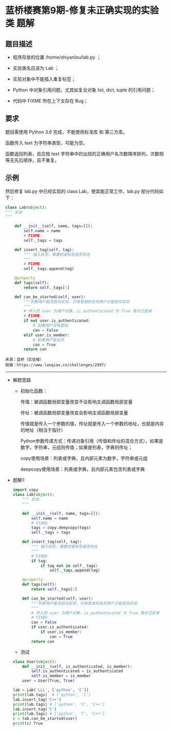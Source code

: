 # 蓝桥楼赛第9期-修复未正确实现的实验类 题解


## 题目描述

- 程序存放的位置 /home/shiyanlou/lab.py ；
- 实验类名应该为 Lab ；
- 实验对象中不能插入重复标签；

- Python 中对象引用问题，尤其如复合对象 list, dict, tuple 的引用问题；
- 代码中 FIXME 所在上下文存在 Bug；

## 要求

题目需使用 Python 3.6 完成，不能使用标准库 和 第三方库。

函数传入 text 为字符串类型，可能为空。

函数返回列表，且应按 text 字符串中的出现的正确用户名次数降序排列，次数相等无先后顺序，且不重复。

## 示例

然后修复 lab.py 中已经实现的 class Lab，使其能正常工作，lab.py 部分代码如下：

```python
class Lab(object):
""" 实验
"""

    def __init__(self, name, tags=[]):
        self.name = name
        # FIXME
        self._tags = tags

    def insert_tag(self, tag):
        """ 插入标签，需要检查标签是否存在
        """
        # FIXME
        self._tags.append(tag)

    @property
    def tags(self):
        return self._tags[:]

    def can_be_started(self, user):
        """判断用户能否启动实验，只有登录的会员用户才能启动实验
        """
        # 传入的 user 为用户对象，is_authenticated 为 True 表示已登录
        # FIXME
        if not user.is_authenticated:
            # 如果用户没有登陆
            can = False
        elif user.is_member:
            # 如果用户是会员
            can = True
        return can

```

    来源：蓝桥（实验楼）
    链接：https://www.lanqiao.cn/challenges/2997/
    

---

- 解题思路
    
    - 初始化函数：

        传值：被调函数局部变量改变不会影响主调函数局部变量

        传址：被调函数局部变量改变会影响主调函数局部变量

        传值就是传入一个参数的值，传址就是传入一个参数的地址，也就是内存的地址（相当于指针）
        
        Python参数传递方式：传递对象引用（传值和传址的混合方式），如果是数字，字符串，元组则传值；如果是列表，字典则传址；

        copy使用场景：列表或字典，且内部元素为数字，字符串或元组

        deepcopy使用场景：列表或字典，且内部元素包含列表或字典
        
- 题解1:

    ```python
    import copy
    class Lab(object):
        """ 实验
        """

        def __init__(self, name, tags=[]):
            self.name = name
            # FIXED
            tags = copy.deepcopy(tags)
            self._tags = tags

        def insert_tag(self, tag):
            """ 插入标签，需要检查标签是否存在
            """
            # FIXED
            if tag:
                if tag not in self._tags:
                    self._tags.append(tag)

        @property
        def tags(self):
            return self._tags[:]

        def can_be_started(self, user):
            """判断用户能否启动实验，只有登录的会员用户才能启动实验
            """
            # 传入的 user 为用户对象，is_authenticated 为 True 表示已登录
            # FIXED
            can = False
            if user.is_authenticated:
                if user.is_member:
                    can = True
            return can
    ```

    - 测试

    ```python
    class User(object):
        def __init__(self, is_authenticated, is_member):
            self.is_authenticated = is_authenticated
            self.is_member = is_member
        user = User(True, True)

    lab = Lab('LLL', ['python', 'C'])
    print(lab.tags)  # ['python', 'C']
    lab.insert_tag('C++')
    print(lab.tags) # ['python', 'C', 'C++']
    lab.insert_tag('C')
    print(lab.tags) # ['python', 'C', 'C++']
    c = lab.can_be_started(user)
    print(c) True
    
    ```

